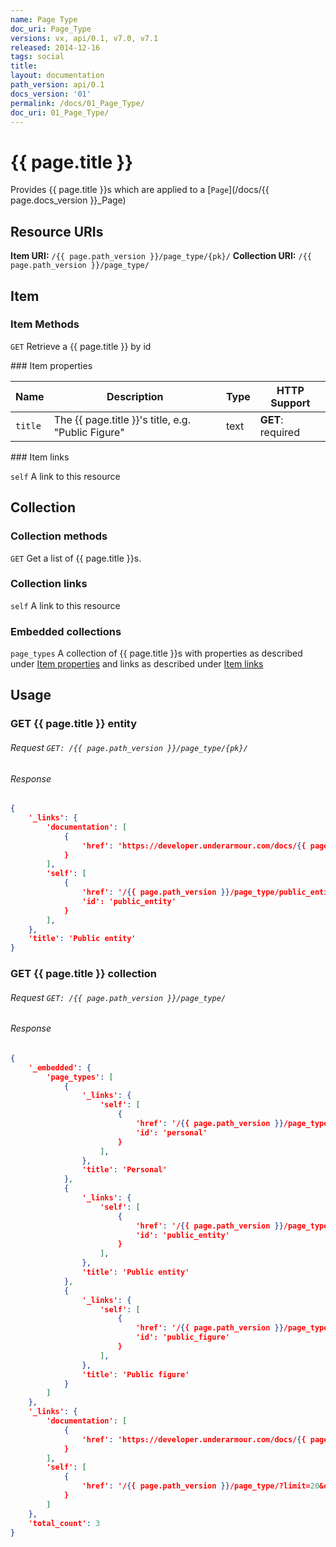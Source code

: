 ```yaml
---
name: Page Type
doc_uri: Page_Type
versions: vx, api/0.1, v7.0, v7.1
released: 2014-12-16
tags: social
title:
layout: documentation
path_version: api/0.1
docs_version: '01'
permalink: /docs/01_Page_Type/
doc_uri: 01_Page_Type/
---
```


# {{ page.title }}

Provides {{ page.title }}s which are applied to a [`Page`](/docs/{{ page.docs_version }}_Page)

## Resource URIs

**Item URI:** `/{{ page.path_version }}/page_type/{pk}/`
**Collection URI:** `/{{ page.path_version }}/page_type/`

## Item

### Item Methods

`GET` Retrieve a {{ page.title }} by id

<a name="item-links" />
### Item properties

| Name         | Description          | Type      | HTTP Support                                                                        |
|--------------|----------------------|-----------|-------------------------------------------------------------------------------------|
| `title` | The {{ page.title }}'s title, e.g. "Public Figure" | text | **GET**: required |


<a name="item-links" />
### Item links

`self` A link to this resource

## Collection

### Collection methods

`GET` Get a list of {{ page.title }}s.

### Collection links

`self` A link to this resource

### Embedded collections

`page_types` A collection of {{ page.title }}s with properties as described under [Item properties](#item-properties) and links as described under [Item links](#item-links)

## Usage

### GET {{ page.title }} entity

###### Request `GET: /{{ page.path_version }}/page_type/{pk}/`

###### Response

```json
{
    '_links': {
        'documentation': [
            {
                'href': 'https://developer.underarmour.com/docs/{{ page.doc_uri }}'
            }
        ],
        'self': [
            {
                'href': '/{{ page.path_version }}/page_type/public_entity/',
                'id': 'public_entity'
            }
        ],
    },
    'title': 'Public entity'
}
```

### GET {{ page.title }} collection

###### Request `GET: /{{ page.path_version }}/page_type/`

###### Response

```json
{
    '_embedded': {
        'page_types': [
            {
                '_links': {
                    'self': [
                        {
                            'href': '/{{ page.path_version }}/page_type/personal/',
                            'id': 'personal'
                        }
                    ],
                },
                'title': 'Personal'
            },
            {
                '_links': {
                    'self': [
                        {
                            'href': '/{{ page.path_version }}/page_type/public_entity/',
                            'id': 'public_entity'
                        }
                    ],
                },
                'title': 'Public entity'
            },
            {
                '_links': {
                    'self': [
                        {
                            'href': '/{{ page.path_version }}/page_type/public_figure/',
                            'id': 'public_figure'
                        }
                    ],
                },
                'title': 'Public figure'
            }
        ]
    },
    '_links': {
        'documentation': [
            {
                'href': 'https://developer.underarmour.com/docs/{{ page.doc_uri }}'
            }
        ],
        'self': [
            {
                'href': '/{{ page.path_version }}/page_type/?limit=20&offset=0'
            }
        ]
    },
    'total_count': 3
}
```

